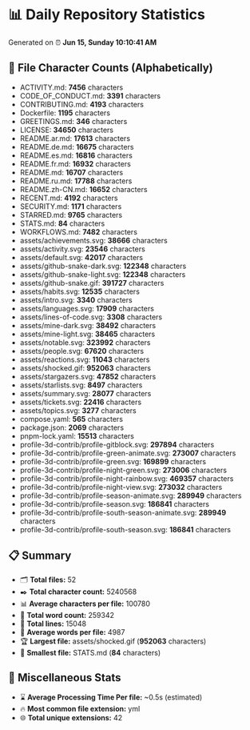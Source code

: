 # 📊 Daily Repository Statistics
Generated on ⏰ **Jun 15, Sunday 10:10:41 AM**

## 📂 File Character Counts (Alphabetically)
- ACTIVITY.md: **7456** characters
- CODE_OF_CONDUCT.md: **3391** characters
- CONTRIBUTING.md: **4193** characters
- Dockerfile: **1195** characters
- GREETINGS.md: **346** characters
- LICENSE: **34650** characters
- README.ar.md: **17613** characters
- README.de.md: **16675** characters
- README.es.md: **16816** characters
- README.fr.md: **16932** characters
- README.md: **16707** characters
- README.ru.md: **17788** characters
- README.zh-CN.md: **16652** characters
- RECENT.md: **4192** characters
- SECURITY.md: **1171** characters
- STARRED.md: **9765** characters
- STATS.md: **84** characters
- WORKFLOWS.md: **7482** characters
- assets/achievements.svg: **38666** characters
- assets/activity.svg: **23546** characters
- assets/default.svg: **42017** characters
- assets/github-snake-dark.svg: **122348** characters
- assets/github-snake-light.svg: **122348** characters
- assets/github-snake.gif: **391727** characters
- assets/habits.svg: **12535** characters
- assets/intro.svg: **3340** characters
- assets/languages.svg: **17909** characters
- assets/lines-of-code.svg: **3308** characters
- assets/mine-dark.svg: **38492** characters
- assets/mine-light.svg: **38465** characters
- assets/notable.svg: **323992** characters
- assets/people.svg: **67620** characters
- assets/reactions.svg: **11043** characters
- assets/shocked.gif: **952063** characters
- assets/stargazers.svg: **47852** characters
- assets/starlists.svg: **8497** characters
- assets/summary.svg: **28077** characters
- assets/tickets.svg: **22416** characters
- assets/topics.svg: **3277** characters
- compose.yaml: **565** characters
- package.json: **2069** characters
- pnpm-lock.yaml: **15513** characters
- profile-3d-contrib/profile-gitblock.svg: **297894** characters
- profile-3d-contrib/profile-green-animate.svg: **273007** characters
- profile-3d-contrib/profile-green.svg: **169899** characters
- profile-3d-contrib/profile-night-green.svg: **273006** characters
- profile-3d-contrib/profile-night-rainbow.svg: **469357** characters
- profile-3d-contrib/profile-night-view.svg: **273032** characters
- profile-3d-contrib/profile-season-animate.svg: **289949** characters
- profile-3d-contrib/profile-season.svg: **186841** characters
- profile-3d-contrib/profile-south-season-animate.svg: **289949** characters
- profile-3d-contrib/profile-south-season.svg: **186841** characters

## 📋 Summary
- 🗂️ **Total files:** 52
- ✒️ **Total character count:** 5240568
- 📊 **Average characters per file:** 100780
- 📝 **Total word count:** 259342
- 🧾 **Total lines:** 15048
- 📐 **Average words per file:** 4987
- 🏆 **Largest file:** assets/shocked.gif (**952063** characters)
- 🥉 **Smallest file:** STATS.md (**84** characters)

## 🌟 Miscellaneous Stats
- ⌛ **Average Processing Time Per file:** ~0.5s (estimated)
- 🔥 **Most common file extension:** yml
- 🌐 **Total unique extensions:** 42
